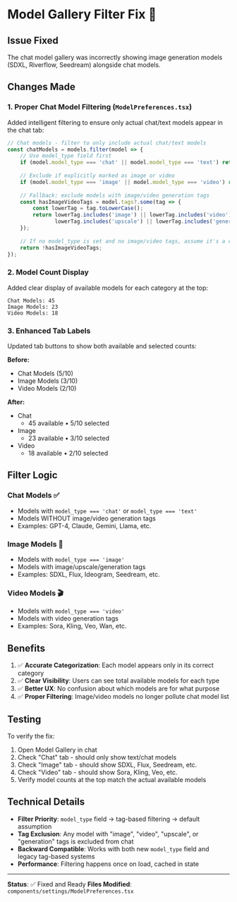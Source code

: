 # Model Gallery Filter Fix 🔧

## Issue Fixed
The chat model gallery was incorrectly showing image generation models (SDXL, Riverflow, Seedream) alongside chat models.

## Changes Made

### 1. **Proper Chat Model Filtering** (`ModelPreferences.tsx`)
Added intelligent filtering to ensure only actual chat/text models appear in the chat tab:

```typescript
// Chat models - filter to only include actual chat/text models
const chatModels = models.filter(model => {
    // Use model_type field first
    if (model.model_type === 'chat' || model.model_type === 'text') return true;
    
    // Exclude if explicitly marked as image or video
    if (model.model_type === 'image' || model.model_type === 'video') return false;
    
    // Fallback: exclude models with image/video generation tags
    const hasImageVideoTags = model.tags?.some(tag => {
        const lowerTag = tag.toLowerCase();
        return lowerTag.includes('image') || lowerTag.includes('video') || 
               lowerTag.includes('upscale') || lowerTag.includes('generation');
    });
    
    // If no model_type is set and no image/video tags, assume it's a chat model
    return !hasImageVideoTags;
});
```

### 2. **Model Count Display**
Added clear display of available models for each category at the top:

```
Chat Models: 45
Image Models: 23
Video Models: 18
```

### 3. **Enhanced Tab Labels**
Updated tab buttons to show both available and selected counts:

**Before:**
- Chat Models (5/10)
- Image Models (3/10)
- Video Models (2/10)

**After:**
- Chat
  - 45 available • 5/10 selected
- Image
  - 23 available • 3/10 selected
- Video
  - 18 available • 2/10 selected

## Filter Logic

### Chat Models ✅
- Models with `model_type === 'chat'` or `model_type === 'text'`
- Models WITHOUT image/video generation tags
- Examples: GPT-4, Claude, Gemini, Llama, etc.

### Image Models 🎨
- Models with `model_type === 'image'`
- Models with image/upscale/generation tags
- Examples: SDXL, Flux, Ideogram, Seedream, etc.

### Video Models 🎬
- Models with `model_type === 'video'`
- Models with video generation tags
- Examples: Sora, Kling, Veo, Wan, etc.

## Benefits

1. ✅ **Accurate Categorization**: Each model appears only in its correct category
2. ✅ **Clear Visibility**: Users can see total available models for each type
3. ✅ **Better UX**: No confusion about which models are for what purpose
4. ✅ **Proper Filtering**: Image/video models no longer pollute chat model list

## Testing

To verify the fix:
1. Open Model Gallery in chat
2. Check "Chat" tab - should only show text/chat models
3. Check "Image" tab - should show SDXL, Flux, Seedream, etc.
4. Check "Video" tab - should show Sora, Kling, Veo, etc.
5. Verify model counts at the top match the actual available models

## Technical Details

- **Filter Priority**: `model_type` field → tag-based filtering → default assumption
- **Tag Exclusion**: Any model with "image", "video", "upscale", or "generation" tags is excluded from chat
- **Backward Compatible**: Works with both new `model_type` field and legacy tag-based systems
- **Performance**: Filtering happens once on load, cached in state

---

**Status**: ✅ Fixed and Ready
**Files Modified**: `components/settings/ModelPreferences.tsx`
